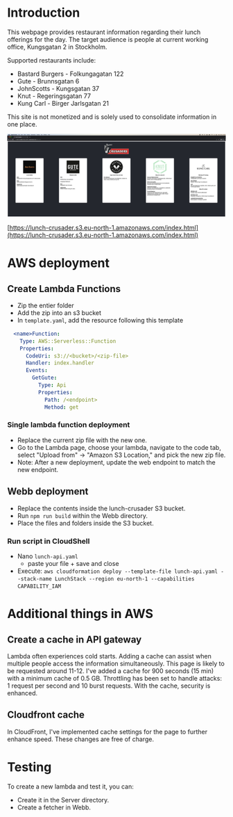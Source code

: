 # Introduction

This webpage provides restaurant information regarding their lunch offerings for the day. The target audience is people at current working office, Kungsgatan 2 in Stockholm.

Supported restaurants include:
* Bastard Burgers - Folkungagatan 122
* Gute - Brunnsgatan 6
* JohnScotts - Kungsgatan 37
* Knut - Regeringsgatan 77
* Kung Carl - Birger Jarlsgatan 21


This site is not monetized and is solely used to consolidate information in one place.

![Webpage](page-screenshot.png)

[https://lunch-crusader.s3.eu-north-1.amazonaws.com/index.html](https://lunch-crusader.s3.eu-north-1.amazonaws.com/index.html)

# AWS deployment

## Create Lambda Functions
* Zip the entier folder
* Add the zip into an s3 bucket
* In `template.yaml`, add the resource following this template

```yaml
  <name>Function:
    Type: AWS::Serverless::Function
    Properties:
      CodeUri: s3://<bucket>/<zip-file>
      Handler: index.handler
      Events:
        GetGute:
          Type: Api
          Properties:
            Path: /<endpoint>
            Method: get
```

### Single lambda function deployment
* Replace the current zip file with the new one.
* Go to the Lambda page, choose your lambda, navigate to the code tab, select "Upload from" -> "Amazon S3 Location," and pick the new zip file.
* Note: After a new deployment, update the web endpoint to match the new endpoint.

## Webb deployment
* Replace the contents inside the lunch-crusader S3 bucket.
* Run `npm run build` within the Webb directory.
* Place the files and folders inside the S3 bucket.

### Run script in CloudShell

* Nano `lunch-api.yaml`
  * paste your file + save and close
* Execute: `aws cloudformation deploy --template-file lunch-api.yaml --stack-name LunchStack --region eu-north-1 --capabilities CAPABILITY_IAM`

# Additional things in AWS

## Create a cache in API gateway
Lambda often experiences cold starts. Adding a cache can assist when multiple people access the information simultaneously. This page is likely to be requested around 11-12. I've added a cache for 900 seconds (15 min) with a minimum cache of 0.5 GB. Throttling has been set to handle attacks: 1 request per second and 10 burst requests. With the cache, security is enhanced.

## Cloudfront cache
In CloudFront, I've implemented cache settings for the page to further enhance speed. These changes are free of charge.

# Testing
To create a new lambda and test it, you can:

* Create it in the Server directory.
* Create a fetcher in Webb.

